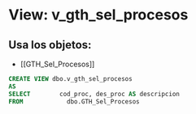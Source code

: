# View: v_gth_sel_procesos

## Usa los objetos:
- [[GTH_Sel_Procesos]]

```sql
CREATE VIEW dbo.v_gth_sel_procesos
AS
SELECT        cod_proc, des_proc AS descripcion
FROM            dbo.GTH_Sel_Procesos

```
